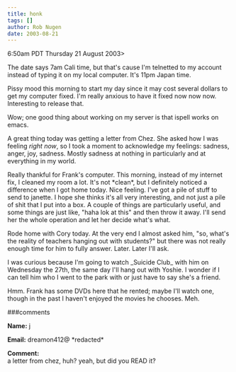 ```yaml
---
title: honk
tags: []
author: Rob Nugen
date: 2003-08-21
---
```


<p class=date>6:50am PDT Thursday 21 August 2003></p>

<p>The date says 7am Cali time, but that's cause I'm telnetted to my
account instead of typing it on my local computer.  It's 11pm Japan
time.</p>

<p>Pissy mood this morning to start my day since it may cost several
dollars to get my computer fixed.  I'm really anxious to have it fixed
now now now.  Interesting to release that.</p>

<p>Wow; one good thing about working on my server is that ispell works
on emacs.</p>

<p>A great thing today was getting a letter from Chez.  She asked how
I was feeling <em>right now</em>, so I took a moment to acknowledge my
feelings: sadness, anger, joy, sadness.  Mostly sadness at nothing in
particularly and at everything in my world.</p>

<p>Really thankful for Frank's computer.  This morning, instead of my
internet fix, I cleaned my room a lot.  It's not *clean*, but I
definitely noticed a difference when I got home today.  Nice feeling.
I've got a pile of stuff to send to janette.  I hope she thinks it's
all very interesting, and not just a pile of shit that I put into a
box.  A couple of things are particularly useful, and some things are
just like, "haha lok at this" and then throw it away.  I'll send her
the whole operation and let her decide what's what.</p>

<p>Rode home with Cory today.  At the very end I almost asked him,
"so, what's the reality of teachers hanging out with students?"  but
there was not really enough time for him to fully answer.  Later.
Later I'll ask.</p>

<p>I was curious because I'm going to watch _Suicide Club_ with him on
Wednesday the 27th, the same day I'll hang out with Yoshie.  I wonder
if I can tell him who I went to the park with or just have to say
she's a friend.</p>

<p>Hmm.  Frank has some DVDs here that he rented; maybe I'll watch
one, though in the past I haven't enjoyed the movies he chooses.
Meh.</p>

###comments

<p><b>Name:</b> j

<p><b>Email:</b> dreamon412@ *redacted*

<p><b>Comment:</b>
<br>a letter from chez, huh?  yeah, but did you READ it?

